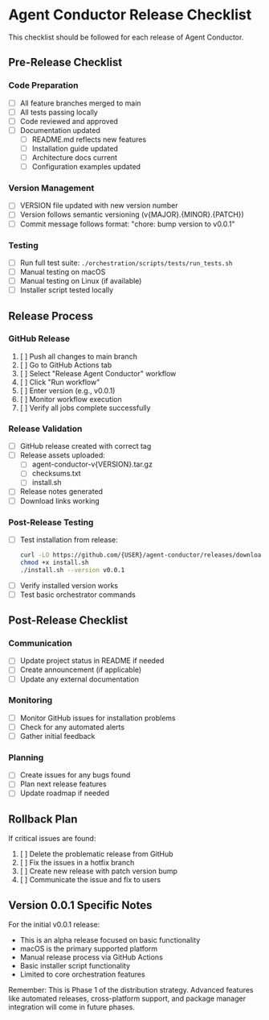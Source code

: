 # Agent Conductor Release Checklist

This checklist should be followed for each release of Agent Conductor.

## Pre-Release Checklist

### Code Preparation
- [ ] All feature branches merged to main
- [ ] All tests passing locally
- [ ] Code reviewed and approved
- [ ] Documentation updated
  - [ ] README.md reflects new features
  - [ ] Installation guide updated
  - [ ] Architecture docs current
  - [ ] Configuration examples updated

### Version Management
- [ ] VERSION file updated with new version number
- [ ] Version follows semantic versioning (v{MAJOR}.{MINOR}.{PATCH})
- [ ] Commit message follows format: "chore: bump version to v0.0.1"

### Testing
- [ ] Run full test suite: `./orchestration/scripts/tests/run_tests.sh`
- [ ] Manual testing on macOS
- [ ] Manual testing on Linux (if available)
- [ ] Installer script tested locally

## Release Process

### GitHub Release
1. [ ] Push all changes to main branch
2. [ ] Go to GitHub Actions tab
3. [ ] Select "Release Agent Conductor" workflow
4. [ ] Click "Run workflow"
5. [ ] Enter version (e.g., v0.0.1)
6. [ ] Monitor workflow execution
7. [ ] Verify all jobs complete successfully

### Release Validation
- [ ] GitHub release created with correct tag
- [ ] Release assets uploaded:
  - [ ] agent-conductor-v{VERSION}.tar.gz
  - [ ] checksums.txt
  - [ ] install.sh
- [ ] Release notes generated
- [ ] Download links working

### Post-Release Testing
- [ ] Test installation from release:
  ```bash
  curl -LO https://github.com/{USER}/agent-conductor/releases/download/v0.0.1/install.sh
  chmod +x install.sh
  ./install.sh --version v0.0.1
  ```
- [ ] Verify installed version works
- [ ] Test basic orchestrator commands

## Post-Release Checklist

### Communication
- [ ] Update project status in README if needed
- [ ] Create announcement (if applicable)
- [ ] Update any external documentation

### Monitoring
- [ ] Monitor GitHub issues for installation problems
- [ ] Check for any automated alerts
- [ ] Gather initial feedback

### Planning
- [ ] Create issues for any bugs found
- [ ] Plan next release features
- [ ] Update roadmap if needed

## Rollback Plan

If critical issues are found:
1. [ ] Delete the problematic release from GitHub
2. [ ] Fix the issues in a hotfix branch
3. [ ] Create new release with patch version bump
4. [ ] Communicate the issue and fix to users

## Version 0.0.1 Specific Notes

For the initial v0.0.1 release:
- This is an alpha release focused on basic functionality
- macOS is the primary supported platform
- Manual release process via GitHub Actions
- Basic installer script functionality
- Limited to core orchestration features

Remember: This is Phase 1 of the distribution strategy. Advanced features like automated releases, cross-platform support, and package manager integration will come in future phases.